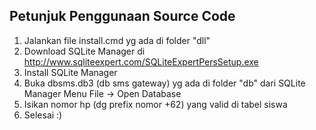 <h2>Petunjuk Penggunaan Source Code</h2>

1. Jalankan file install.cmd yg ada di folder "dll"
2. Download SQLite Manager di http://www.sqliteexpert.com/SQLiteExpertPersSetup.exe
3. Install SQLite Manager
4. Buka dbsms.db3 (db sms gateway) yg ada di folder "db" dari SQLite Manager
   Menu File -> Open Database
5. Isikan nomor hp (dg prefix nomor +62) yang valid di tabel siswa
6. Selesai :)
